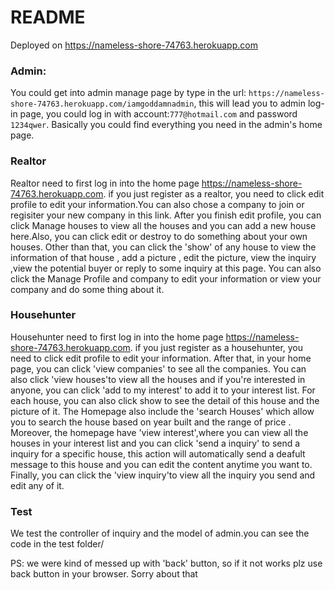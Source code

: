# README
Deployed on https://nameless-shore-74763.herokuapp.com

### Admin:
You could get into admin manage page by type in the url:
`https://nameless-shore-74763.herokuapp.com/iamgoddamnadmin`, this will lead you to admin log-in page,
you could log in with account:`777@hotmail.com` and password `1234qwer`.
Basically you could find everything you need in the admin's home page.

### Realtor
Realtor need to first log in into the home page https://nameless-shore-74763.herokuapp.com. if you just register as a realtor, you need to click edit profile  to edit your information.You can also chose a company to join or regisiter your new company in this link.
After you finish edit profile, you can click Manage houses to view all the houses and you can add a new house here.Also, you can click edit or destroy to do something about your own houses. Other than that, you can click the 'show' of any house to view the information of that house , add a picture , edit the picture, view the inquiry ,view the potential buyer or reply to some inquiry at this page.
You can also click the Manage Profile and company to edit your information or view your company and do some thing about it.

### Househunter
Househunter need to first log in into the home page https://nameless-shore-74763.herokuapp.com. if you just register as a househunter, you need to click edit profile  to edit your information.
After that, in your home page, you can click 'view companies' to see all the companies. You can also click 'view houses'to view all the houses and if you're interested in anyone, you can click 'add to my interest' to add it to your  interest list. For each house, you can also click show to see the detail of this house and the picture of it.
The Homepage also include the 'search Houses' which allow you to search the house based on year built and the range of price .
Moreover, the homepage have 'view interest',where you can view all the houses in your interest list and you can click 'send a inquiry' to send a inquiry for a specific house, this action will automatically send a deafult message to this house and you can edit the content anytime you want to.
Finally, you can click the 'view inquiry'to view all the inquiry you send and edit any of it.
### Test
We test the controller of inquiry and the model of admin.you can see the code in the test folder/

PS: we were kind of messed up with 'back' button, so if it not works plz use back button in your browser. Sorry about that
